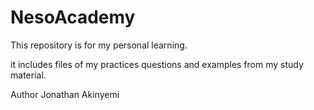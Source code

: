 # NesoAcademy
This repository is for my personal learning.

it includes files of my practices questions and examples from my study material.


Author
Jonathan Akinyemi
